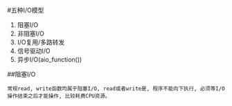 #五种I/O模型
1. 阻塞I/O
2. 非阻塞I/O
3. I/O复用/多路转发
4. 信号驱动I/O
5. 异步I/O(aio\_function())

##阻塞I/O

	常规read, write函数均属于阻塞I/O, read或者write是, 程序不能向下执行, 必须等I/O操作结束之后才能操作, 比较耗费CPU资源。
